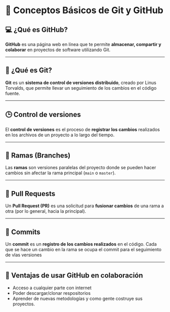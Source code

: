 # 📘 Conceptos Básicos de Git y GitHub

## 💻 ¿Qué es GitHub?
**GitHub** es una página web en línea que te permite **almacenar, compartir
y colaborar** en proyectos de software utilizando Git.

------------------------------------------------------------------------

## 🧩 ¿Qué es Git?
**Git** es un **sistema de control de versiones distribuido**, creado
por Linus Torvalds, que permite llevar un seguimiento de los cambios en
el código fuente.

------------------------------------------------------------------------

## 🕒 Control de versiones
El **control de versiones** es el proceso de **registrar los cambios**
realizados en los archivos de un proyecto a lo largo del tiempo.

------------------------------------------------------------------------

## 🌿 Ramas (Branches)
Las **ramas** son versiones paralelas del proyecto donde se pueden hacer
cambios sin afectar la rama principal (`main` o `master`).

------------------------------------------------------------------------

## 🔁 Pull Requests
Un **Pull Request (PR)** es una solicitud para **fusionar cambios** de
una rama a otra (por lo general, hacia la principal).

------------------------------------------------------------------------

## 🧱 Commits
Un **commit** es un **registro de los cambios realizados** en el
código.
Cada que se hace un cambio en la rama se ocupa el commit para el 
seguimiento de vlas versiones

------------------------------------------------------------------------

## 🤝 Ventajas de usar GitHub en colaboración
- Acceso a cualquier parte con internet
- Poder descargar/clonar respositorios
- Aprender de nuevas metodologías y como gente costruye sus proyectos.
